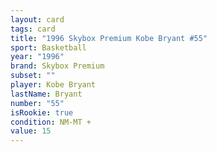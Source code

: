 ```yaml
---
layout: card
tags: card
title: "1996 Skybox Premium Kobe Bryant #55"
sport: Basketball
year: "1996"
brand: Skybox Premium
subset: ""
player: Kobe Bryant
lastName: Bryant
number: "55"
isRookie: true
condition: NM-MT +
value: 15
---
```

